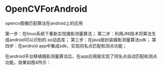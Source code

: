 # OpenCVForAndroid
opencv图像匹配算法在android上的应用


第一步：在linux系统下重新实现摄影测量算法；
第二步：利用JNI技术将算法生成android可以识别的.so动态库；
第三步：在java层封装摄影测量算法sdk；
第四步：在android app中集成sdk，实现同名点匹配和测点功能；

在android平台移植摄影测量算法后，在app应用层实现了同名点自动匹配和测点功能，效果如图4所示：

